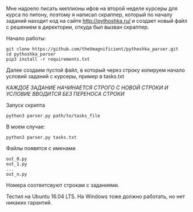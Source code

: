 Мне надоело писать миллионы ифов на второй неделе курсеры для курса по питону, поэтому я написал скраппер, 
который по началу заданий находит код на сайте http://pythoshka.ru/ и создает новый файл с решением в директории, откуда был вызван скраппер.

Начало работы:

```
git clone https://github.com/theVmagnificient/pythoshka_parser.git
cd pythoshka_parser
pip3 install -r requirements.txt
```

Далее создаем пустой файл, в который через строку копируем начало условий заданий с курсеры, пример в tasks.txt

*КАЖДОЕ ЗАДАНИЕ НАЧИНАЕТСЯ СТРОГО С НОВОЙ СТРОКИ И УСЛОВИЕ ВВОДИТСЯ БЕЗ ПЕРЕНОСА СТРОКИ*

Запуск скрипта

```
python3 parser.py path/to/tasks_file
```

В моем случае:

```
python3 parser.py tasks.txt
```

Файлы появятся с именами 

```
out_0.py
out_1.py
...
out_n.py
```

Номера соответсвуют строкам с заданиями.

Тестил на Ubuntu 16.04 LTS. На Windows тоже должно работать, но нет никаких гарантий.

